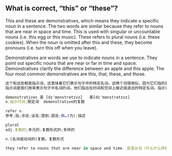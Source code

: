 

## What is correct, “this” or “these”?
This and these are demonstratives, which means they indicate a specific noun in a sentence. The two words are similar because they refer to nouns that are near in space and time. This is used with singular or uncountable nouns (i.e. this egg or this music). These refers to plural nouns (i.e. these cookies). When the noun is omitted after this and these, they become pronouns (i.e. turn this off when you leave).

Demonstratives are words we use to indicate nouns in a sentence. They point out specific nouns that are near or far in time and space. Demonstratives clarify the difference between an apple and this apple. The four most common demonstratives are this, that, these, and those.
```javaScript
这个和这些都是指示词，这意味着它们表示句子中的特定名词。这两个词很相似，因为它们指的是在空间和时间上相近的名词。这用于单数或不可数名词（即这个蛋或这个音乐）。这些是指复数名词（即这些饼干）。当名词在this和these之后省略时，它们就变成了代词（也就是说，当你离开时把它关掉）。
指示词是我们用来表示句子中名词的词。他们指出在时间和空间上接近或遥远的特定名词。指示词阐明了苹果和这个苹果的区别。四个最常见的指示词是this、that、this和that。

demonstratives 英 [dɪˈmɒnstrətɪvz]   美[dɪˈmɑnstrətɪvz]  
n.指示代词;限定词  demonstrative的复数

refer v.
参考;指;涉及;谈及;提到;提及;称…(为);描述

plural 
adj.复数的;多元的;复数形式的;多样的

n.(名词或动词的)复数，复数形式

they refer to nouns that are near in space and time. 定语从句（什么什么样的名词）
```

